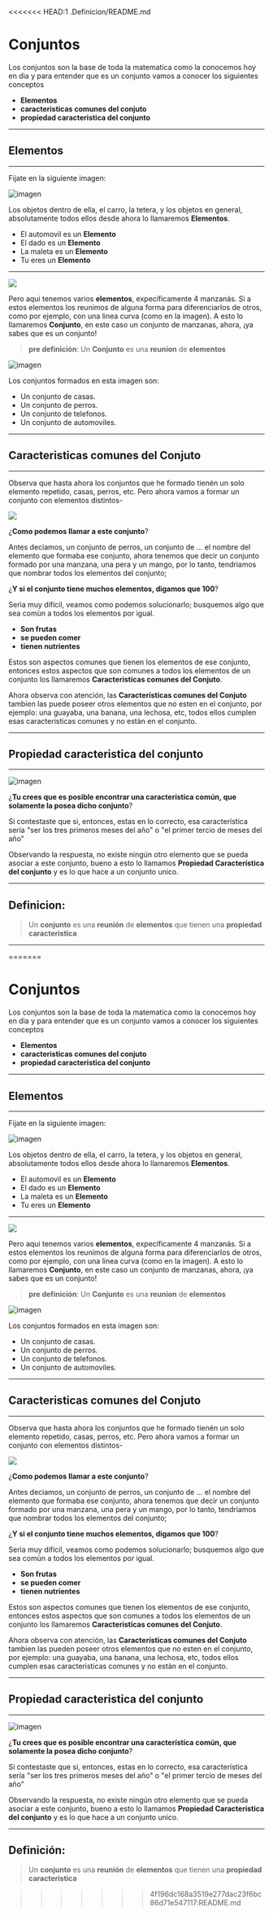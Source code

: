 <<<<<<< HEAD:1 .Definicion/README.md
# **Conjuntos**
Los conjuntos son la base de toda la matematica como la conocemos hoy en dìa y para entender que es un conjunto vamos a conocer los siguientes conceptos 

* **Elementos**
* **caracteristicas comunes del conjuto**
* **propiedad caracteristica del conjunto**
---
## **Elementos**
___

Fijate en la siguiente imagen:

![imagen](/imagenes/imagen2.jpg)

Los objetos dentro de ella, el carro, la tetera, y los objetos en general, absolutamente todos ellos desde ahora lo llamaremos **Elementos**.

 * El automovil es un **Elemento**
 * El dado es un **Elemento**
 * La maleta es un **Elemento**
 * Tu eres un **Elemento**
___
![](/imagenes/imagen4.jpg)

Pero aqui tenemos varios **elementos**, expecíficamente 4 manzanás. Si a estos elementos los reunimos de alguna forma para diferenciarlos de otros, como por ejemplo, con una linea curva (como en la imagen). A esto lo llamaremos **Conjunto**, en este caso un conjunto de manzanas, ahora, ¡ya sabes que es un conjunto!

> **pre definición**: Un **Conjunto** es una **reunion** de **elementos**

![imagen](/imagenes/imagen.jpg)

Los conjuntos formados en esta imagen son:

* Un conjunto de casas.
* Un conjunto de perros.
* Un conjunto de telefonos.
* Un conjunto de automoviles.

___
## **Caracteristicas comunes del Conjuto**
___

 Observa que hasta ahora los conjuntos que he formado tienén un solo elemento repetido, casas, perros, etc. Pero ahora vamos a formar un conjunto con elementos distintos-

 ![](/imagenes/imagen1.jpg)

¿**Como podemos llamar a este conjunto**?

Antes deciamos, un conjunto de perros, un conjunto de ... el nombre del elemento que formaba ese conjunto, ahora tenemos que decir un conjunto formado por una manzana, una pera y un mango, por lo tanto, tendriamos que nombrar todos los elementos del conjunto;  

¿**Y si el conjunto tiene muchos elementos, digamos que 100**?

 Serìa muy difícil, veamos como podemos solucionarlo; busquemos algo que sea comùn a todos los elementos por igual. 

* **Son frutas** 
* **se pueden comer**
* **tienen nutrientes**

Estos son aspectos comunes que tienen los elementos de ese conjunto, entonces estos aspectos que son comunes a todos los elementos de un conjunto los llamaremos **Caracteristicas comunes del Conjuto**.

Ahora observa con atención, las **Características comunes del Conjuto** tambien las puede poseer otros elementos que no esten en el conjunto, por ejemplo:  una guayaba, una banana, una lechosa, etc, todos ellos cumplen esas caracteristicas comunes y no estàn en el conjunto.
___
## **Propiedad caracteristica del conjunto**
___

![imagen](/imagenes/imagen3.jpg)

 ¿**Tu crees que es posible encontrar una característica común, que solamente la posea dicho conjunto**?
 
Si contestaste que si, entonces, estas en lo correcto, esa característica sería "ser los tres primeros meses del año" o "el primer tercio de meses del año"

Observando la respuesta, no existe ningún otro elemento que se pueda asociar a este conjunto, bueno a esto lo llamamos **Propiedad Característica del conjunto** y es lo que hace a un conjunto unico.
___
## **Definicion:**

> Un **conjunto** es una **reunión** de **elementos** que tienen una **propiedad caracteristica** 
___










=======
# **Conjuntos**
Los conjuntos son la base de toda la matematica como la conocemos hoy en dìa y para entender que es un conjunto vamos a conocer los siguientes conceptos 

* **Elementos**
* **caracteristicas comunes del conjuto**
* **propiedad caracteristica del conjunto**
---
## **Elementos**
___

Fijate en la siguiente imagen:

![imagen](imagenes/imagen2.jpg)

Los objetos dentro de ella, el carro, la tetera, y los objetos en general, absolutamente todos ellos desde ahora lo llamaremos **Elementos**.

 * El automovil es un **Elemento**
 * El dado es un **Elemento**
 * La maleta es un **Elemento**
 * Tu eres un **Elemento**
___
![](imagenes/imagen4.jpg)

Pero aqui tenemos varios **elementos**, expecíficamente 4 manzanás. Si a estos elementos los reunimos de alguna forma para diferenciarlos de otros, como por ejemplo, con una linea curva (como en la imagen). A esto lo llamaremos **Conjunto**, en este caso un conjunto de manzanas, ahora, ¡ya sabes que es un conjunto!

> **pre definición**: Un **Conjunto** es una **reunion** de **elementos**

![imagen](imagenes/imagen.jpg)

Los conjuntos formados en esta imagen son:

* Un conjunto de casas.
* Un conjunto de perros.
* Un conjunto de telefonos.
* Un conjunto de automoviles.

___
## **Caracteristicas comunes del Conjuto**
___

 Observa que hasta ahora los conjuntos que he formado tienén un solo elemento repetido, casas, perros, etc. Pero ahora vamos a formar un conjunto con elementos distintos-

 ![](imagenes/imagen1.jpg)

¿**Como podemos llamar a este conjunto**?

Antes deciamos, un conjunto de perros, un conjunto de ... el nombre del elemento que formaba ese conjunto, ahora tenemos que decir un conjunto formado por una manzana, una pera y un mango, por lo tanto, tendriamos que nombrar todos los elementos del conjunto;  

¿**Y si el conjunto tiene muchos elementos, digamos que 100**?

 Serìa muy difícil, veamos como podemos solucionarlo; busquemos algo que sea comùn a todos los elementos por igual. 

* **Son frutas** 
* **se pueden comer**
* **tienen nutrientes**

Estos son aspectos comunes que tienen los elementos de ese conjunto, entonces estos aspectos que son comunes a todos los elementos de un conjunto los llamaremos **Caracteristicas comunes del Conjuto**.

Ahora observa con atención, las **Características comunes del Conjuto** tambien las pueden poseer otros elementos que no esten en el conjunto, por ejemplo:  una guayaba, una banana, una lechosa, etc, todos ellos cumplen esas caracteristicas comunes y no estàn en el conjunto.
___
## **Propiedad caracteristica del conjunto**
___

![imagen](imagenes/imagen3.jpg)

 ¿**Tu crees que es posible encontrar una característica común, que solamente la posea dicho conjunto**?
 
Si contestaste que si, entonces, estas en lo correcto, esa característica sería "ser los tres primeros meses del año" o "el primer tercio de meses del año"

Observando la respuesta, no existe ningún otro elemento que se pueda asociar a este conjunto, bueno a esto lo llamamos **Propiedad Característica del conjunto** y es lo que hace a un conjunto unico.
___
## **Definición:**

> Un **conjunto** es una **reunión** de **elementos** que tienen una **propiedad caracteristica** 


>>>>>>> 4f196dc168a3519e277dac23f6bc86d71e547117:README.md
